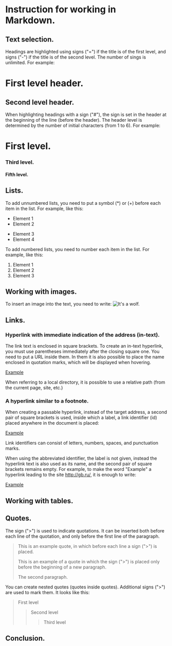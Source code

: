 # Instruction for working in Markdown.

## Text selection.

Headings are highlighted using signs ("=") if the title is of the first level, and signs ("-") if the title is of the second level. The number of sings is unlimited. For example:

First level header.
=================
Second level header.
-------------------------
When highlighting headings with a sign ("#"), the sign is set in the header at the beginning of the line (before the header). The header level is determined by the number of initial characters (from 1 to 6). For example:
# First level.
### Third level.
#### Fifth level.

## Lists.

To add unnumbered lists, you need to put a symbol (*) or (+) before each item in the list. For example, like this:
* Element 1
* Element 2
+ Element 3
+ Element 4
  
To add numbered lists, you need to number each item in the list. For example, like this:
1. Element 1
2. Element 2
3. Element 3

## Working with images.

To insert an image into the text, you need to write:
![It's a wolf.](wolf.jpg)

## Links.

### Hyperlink with immediate indication of the address (in-text).
The link text is enclosed in square brackets. To create an in-text hyperlink, you must use parentheses immediately after the closing square one. You need to put a URL inside them. In them it is also possible to place the name enclosed in quotation marks, which will be displayed when hovering.

[Example](http://gb.ru/ "GeekBrains")

When referring to a local directory, it is possible to use a relative path (from the current page, site, etc.)

### A hyperlink similar to a footnote.
When creating a passable hyperlink, instead of the target address, a second pair of square brackets is used, inside which a label, a link identifier (id) placed anywhere in the document is placed:

[Example][id]

[id]: http://gb.ru/ "GeekBrains"

Link identifiers can consist of letters, numbers, spaces, and punctuation marks.

When using the abbreviated identifier, the label is not given, instead the hyperlink text is also used as its name, and the second pair of square brackets remains empty. For example, to make the word "Example" a hyperlink leading to the site http://gb.ru/, it is enough to write:

[Example][]

[Example]: http://http://gb.ru/

## Working with tables.

## Quotes.

The sign (">") is used to indicate quotations.  It can be inserted both before each line of the quotation, and only before the first line of the paragraph. 

> This is an example quote,
> in which before each line
> a sign (">") is placed.
> 
> This is an example of a quote in which the sign (">") is placed only before the beginning of a new paragraph.
> 
> The second paragraph.

You can create nested quotes (quotes inside quotes). Additional signs (">") are used to mark them. 
It looks like this:

> First level
>> Second level
>>> Third level

## Conclusion.